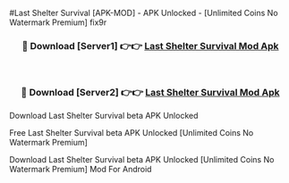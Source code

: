 #Last Shelter Survival [APK-MOD] - APK Unlocked - [Unlimited Coins No Watermark Premium] fix9r



<div align="center">

<h3>🔴 Download [Server1] 👉👉 <a href="https://momento.my/?title=Last_Shelter_Survival">Last Shelter Survival Mod Apk</a></h3><br>

<h3>🔴 Download [Server2] 👉👉 <a href="https://momento.my/?title=Last_Shelter_Survival">Last Shelter Survival Mod Apk</a></h3>
</div>



Download Last Shelter Survival beta APK Unlocked

Free Last Shelter Survival beta APK Unlocked [Unlimited Coins No Watermark Premium]

Download Last Shelter Survival beta APK Unlocked [Unlimited Coins No Watermark Premium] Mod For Android
